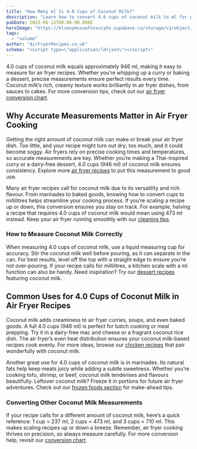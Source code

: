 ```yaml
---
title: "How Many ml Is 4.0 Cups of Coconut Milk?"
description: "Learn how to convert 4.0 cups of coconut milk to ml for perfect air fryer recipes every time. Get accurate measurements in seconds!"
pubDate: 2025-08-12T00:00:00.000Z
heroImage: "https://klueoymssxwfnxsvcyhv.supabase.co/storage/v1/object/public/md/how-many-ml-is-4-cups-coconut-milk-32c2d81e.webp"
tags:
  - "volume"
author: "AirFryerRecipes.co.uk"
schema: "<script type=\"application/ld+json\"></script>"
---
```


<p>4.0 cups of coconut milk equals approximately 946 ml, making it easy to measure for air fryer recipes. Whether you’re whipping up a curry or baking a dessert, precise measurements ensure perfect results every time. Coconut milk’s rich, creamy texture works brilliantly in air fryer dishes, from sauces to cakes. For more conversion tips, check out our <a href=https://www.airfryerrecipe.co.uk/air-fryer-conversion-chart>air fryer conversion chart</a>.</p>

<h2>Why Accurate Measurements Matter in Air Fryer Cooking</h2>  
<p>Getting the right amount of coconut milk can make or break your air fryer dish. Too little, and your recipe might turn out dry; too much, and it could become soggy. Air fryers rely on precise cooking times and temperatures, so accurate measurements are key. Whether you’re making a Thai-inspired curry or a dairy-free dessert, 4.0 cups (946 ml) of coconut milk ensures consistency. Explore more <a href=https://www.airfryerrecipe.co.uk/recipes>air fryer recipes</a> to put this measurement to good use.</p>  

<p>Many air fryer recipes call for coconut milk due to its versatility and rich flavour. From marinades to baked goods, knowing how to convert cups to millilitres helps streamline your cooking process. If you’re scaling a recipe up or down, this conversion ensures you stay on track. For example, halving a recipe that requires 4.0 cups of coconut milk would mean using 473 ml instead. Keep your air fryer running smoothly with our <a href=https://www.airfryerrecipe.co.uk/air-fryer-cleaner>cleaning tips</a>.</p>  

<h3>How to Measure Coconut Milk Correctly</h3>  
<p>When measuring 4.0 cups of coconut milk, use a liquid measuring cup for accuracy. Stir the coconut milk well before pouring, as it can separate in the can. For best results, level off the top with a straight edge to ensure you’re not over-pouring. If your recipe calls for millilitres, a kitchen scale with a ml function can also be handy. Need inspiration? Try our <a href=https://www.airfryerrecipe.co.uk/recipe-category/dessert>dessert recipes</a> featuring coconut milk.</p>  

<h2>Common Uses for 4.0 Cups of Coconut Milk in Air Fryer Recipes</h2>  
<p>Coconut milk adds creaminess to air fryer curries, soups, and even baked goods. A full 4.0 cups (946 ml) is perfect for batch cooking or meal prepping. Try it in a dairy-free mac and cheese or a fragrant coconut rice dish. The air fryer’s even heat distribution ensures your coconut milk-based recipes cook evenly. For more ideas, browse our <a href=https://www.airfryerrecipe.co.uk/recipe-category/chicken>chicken recipes</a> that pair wonderfully with coconut milk.</p>  

<p>Another great use for 4.0 cups of coconut milk is in marinades. Its natural fats help keep meats juicy while adding a subtle sweetness. Whether you’re cooking tofu, shrimp, or beef, coconut milk tenderises and flavours beautifully. Leftover coconut milk? Freeze it in portions for future air fryer adventures. Check out our <a href=https://www.airfryerrecipe.co.uk/recipe-category/frozen-foods>frozen foods section</a> for make-ahead tips.</p>  

<h3>Converting Other Coconut Milk Measurements</h3>  
<p>If your recipe calls for a different amount of coconut milk, here’s a quick reference: 1 cup = 237 ml, 2 cups = 473 ml, and 3 cups = 710 ml. This makes scaling recipes up or down a breeze. Remember, air fryer cooking thrives on precision, so always measure carefully. For more conversion help, revisit our <a href=https://www.airfryerrecipe.co.uk/air-fryer-conversion-chart>conversion chart</a>.</p>